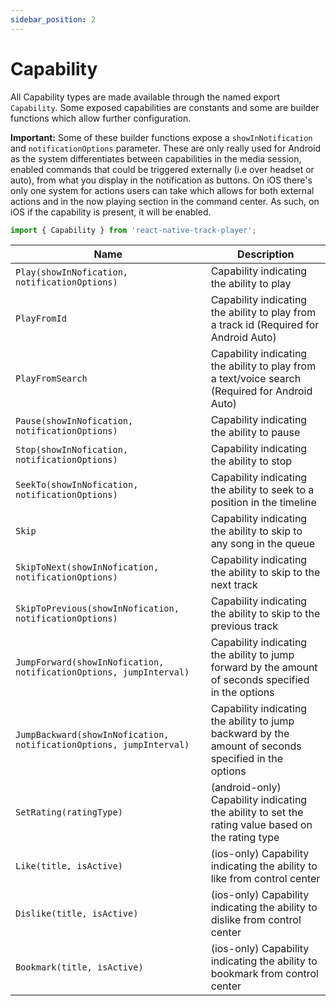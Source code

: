 ```yaml
---
sidebar_position: 2
---
```


# Capability

All Capability types are made available through the named export `Capability`. Some exposed capabilities are constants and some are builder functions which allow further configuration.

**Important:** Some of these builder functions expose a `showInNotification` and `notificationOptions` parameter. These are only really used for Android as the system differentiates between capabilities in the media session, enabled commands that could be triggered externally (i.e over headset or auto), from what you display in the notification as buttons. On iOS there's only one system for actions users can take which allows for both external actions and in the now playing section in the command center. As such, on iOS if the capability is present, it will be enabled.   



```ts
import { Capability } from 'react-native-track-player';
```

| Name                                                                | Description                                                                                          |
|---------------------------------------------------------------------|------------------------------------------------------------------------------------------------------|
| `Play(showInNofication, notificationOptions)`                       | Capability indicating the ability to play                                                            |
| `PlayFromId`                                                        | Capability indicating the ability to play from a track id (Required for Android Auto)                |
| `PlayFromSearch`                                                    | Capability indicating the ability to play from a text/voice search (Required for Android Auto)       |
| `Pause(showInNofication, notificationOptions)`                      | Capability indicating the ability to pause                                                           |
| `Stop(showInNofication, notificationOptions)`                       | Capability indicating the ability to stop                                                            |
| `SeekTo(showInNofication, notificationOptions)`                     | Capability indicating the ability to seek to a position in the timeline                              |
| `Skip`                                                              | Capability indicating the ability to skip to any song in the queue                                   |
| `SkipToNext(showInNofication, notificationOptions)`                 | Capability indicating the ability to skip to the next track                                          |
| `SkipToPrevious(showInNofication, notificationOptions)`             | Capability indicating the ability to skip to the previous track                                      |
| `JumpForward(showInNofication, notificationOptions, jumpInterval)`  | Capability indicating the ability to jump forward by the amount of seconds specified in the options  |
| `JumpBackward(showInNofication, notificationOptions, jumpInterval)` | Capability indicating the ability to jump backward by the amount of seconds specified in the options |
| `SetRating(ratingType)`                                             | (android-only) Capability indicating the ability to set the rating value based on the rating type    |
| `Like(title, isActive)`                                             | (ios-only) Capability indicating the ability to like from control center                             |
| `Dislike(title, isActive)`                                          | (ios-only) Capability indicating the ability to dislike from control center                          |
| `Bookmark(title, isActive)`                                         | (ios-only) Capability indicating the ability to bookmark from control center                         |

